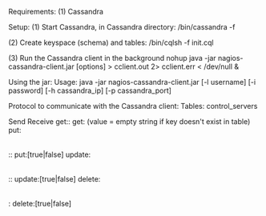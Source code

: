 Requirements:
(1) Cassandra

Setup:
(1) Start Cassandra, in Cassandra directory:
	<cassandra-dir>/bin/cassandra -f
	
(2) Create keyspace (schema) and tables:
	<cassandra-dir>/bin/cqlsh -f init.cql
	
(3) Run the Cassandra client in the background
	nohup java -jar nagios-cassandra-client.jar [options] <ip> <port> > cclient.out 2> cclient.err < /dev/null &

Using the jar:
Usage: java -jar nagios-cassandra-client.jar [-l username] [-i password] [-h cassandra_ip] [-p cassandra_port] <listen ip address> <port number>

Protocol to communicate with the Cassandra client:
Tables:
control_servers

Send							Receive
get:<table>:<key>				get:<value>			(value = empty string if key doesn't exist in table)
put:<table>:<key>:<value>		put:[true|false]
update:<table>:<key>:<value>	update:[true|false]
delete:<table>:<key>			delete:[true|false]
